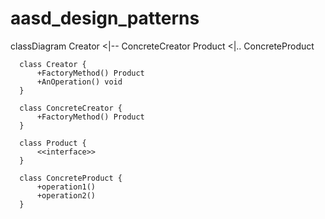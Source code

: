 # aasd_design_patterns

classDiagram
      Creator <|-- ConcreteCreator
      Product <|.. ConcreteProduct
      
      class Creator {
          +FactoryMethod() Product
          +AnOperation() void
      }
      
      class ConcreteCreator {
          +FactoryMethod() Product
      }
      
      class Product {
          <<interface>>
      }
      
      class ConcreteProduct {
          +operation1()
          +operation2()
      }
